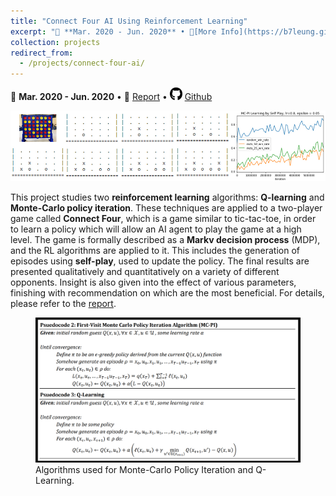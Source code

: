 ```yaml
---
title: "Connect Four AI Using Reinforcement Learning"
excerpt: "📅 **Mar. 2020 - Jun. 2020** • 🔎[More Info](https://b7leung.github.io/projects/connect-four-ai/) • 📄 [Report](https://b7leung.github.io/files/Connect%20Four.pdf) <br/> AI that learns to play Connect Four, with reinforcement learning (Q-Learning & Monte-Carlo policy iteration). <br/><img src='/images/connect_four_Main_Picture.jpg'>"
collection: projects
redirect_from: 
  - /projects/connect-four-ai/
---
```


📅 **Mar. 2020 - Jun. 2020** • 📄 [Report](https://b7leung.github.io/files/Connect%20Four.pdf) • <img src="/images/github_icon.png" width="20" height="20"> [Github](https://github.com/b7leung/Reinforcement-Learning-Connect-Four)

<img src='/images/connect_four_Main_Picture.jpg'>

This project studies two **reinforcement learning** algorithms: **Q-learning** and **Monte-Carlo policy iteration**. These techniques are applied to a two-player game called **Connect Four**, which is a game similar to tic-tac-toe, in order to learn a policy which will allow an AI agent to play the game at a high level. The game is formally described as a **Markv decision process** (MDP), and the RL algorithms are applied to it. This includes the generation of episodes using **self-play**, used to update the policy. The final results are presented qualitatively and quantitatively on a variety of different opponents. Insight is also given into the effect of various parameters, finishing with recommendation on which are the most beneficial. For details, please refer to the [report](https://b7leung.github.io/files/Connect%20Four.pdf).

<figure>
  <img src="/images/mcpi_qlearning_algo.png" >
  <figcaption>Algorithms used for Monte-Carlo Policy Iteration and Q-Learning.</figcaption>
</figure>